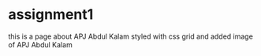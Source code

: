 # assignment1
this is a page about APJ Abdul Kalam 
styled with css grid and added image of APJ Abdul Kalam
